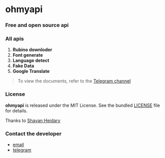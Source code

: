 # ohmyapi

### Free and open source api 


### All apis
1. __Rubino downloder__
2. __Font generate__
3. __Language detect__
4. __Fake Data__
5. __Google Translate__

> To view the documents, refer to the [Telegram channel](t.me/ohmyapi)


### License
__ohmyapi__ is released under the MIT License. See the bundled [LICENSE](https://github.com/metect/ohmyapi/blob/main/LICENSE) file for details.


Thanks to [Shayan Heidary](https://github.com/shayanheidari01) 


### Contact the developer
- [email](dev.amirali.irvany@gmail.com)
- [telegram](t.me/ohmys_sh)
